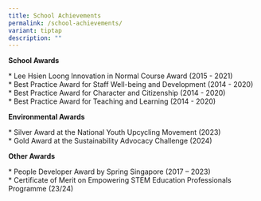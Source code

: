 ```yaml
---
title: School Achievements
permalink: /school-achievements/
variant: tiptap
description: ""
---
```

<p><strong>School Awards</strong>
</p>
<p>* Lee Hsien Loong Innovation in Normal Course Award (2015 - 2021)
<br>* Best Practice Award for Staff Well-being and Development (2014 - 2020)
<br>* Best Practice Award for Character and Citizenship (2014 - 2020)
<br>* Best Practice Award for Teaching and Learning (2014 - 2020)</p>
<p><strong>Environmental Awards</strong>
</p>
<p>* Silver Award at the National Youth Upcycling Movement (2023)
<br>* Gold Award at the Sustainability Advocacy Challenge (2024)</p>
<p><strong>Other Awards</strong>
</p>
<p>* People Developer Award by Spring Singapore (2017 – 2023)
<br>* Certificate of Merit on Empowering STEM Education Professionals Programme
(23/24)</p>